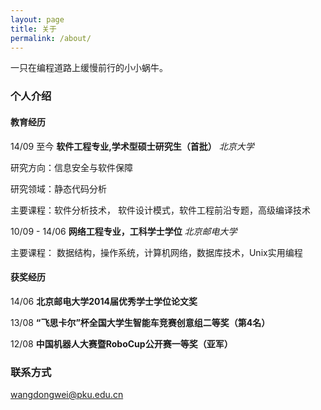 ```yaml
---
layout: page
title: 关于
permalink: /about/
---
```


一只在编程道路上缓慢前行的小小蜗牛。

### 个人介绍

#### 教育经历

14/09 至今	**软件工程专业,学术型硕士研究生（首批）** *北京大学*

研究方向：信息安全与软件保障

研究领域：静态代码分析
    
主要课程：软件分析技术， 软件设计模式，软件工程前沿专题，高级编译技术
    
10/09 - 14/06	**网络工程专业，工科学士学位**	*北京邮电大学*
    
主要课程： 数据结构，操作系统，计算机网络，数据库技术，Unix实用编程

#### 获奖经历
  
14/06 **北京邮电大学2014届优秀学士学位论文奖**

13/08 **“飞思卡尔”杯全国大学生智能车竞赛创意组二等奖（第4名）**

12/08 **中国机器人大赛暨RoboCup公开赛一等奖（亚军）**


### 联系方式

[wangdongwei@pku.edu.cn](mailto:wangdongwei@pku.edu.cn)
